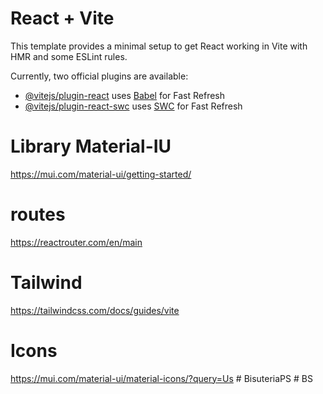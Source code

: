 # React + Vite

This template provides a minimal setup to get React working in Vite with HMR and some ESLint rules.

Currently, two official plugins are available:

- [@vitejs/plugin-react](https://github.com/vitejs/vite-plugin-react/blob/main/packages/plugin-react/README.md) uses [Babel](https://babeljs.io/) for Fast Refresh
- [@vitejs/plugin-react-swc](https://github.com/vitejs/vite-plugin-react-swc) uses [SWC](https://swc.rs/) for Fast Refresh

# Library Material-IU

https://mui.com/material-ui/getting-started/

# routes

https://reactrouter.com/en/main

# Tailwind

https://tailwindcss.com/docs/guides/vite

# Icons

https://mui.com/material-ui/material-icons/?query=Us
#   B i s u t e r i a P S  
 #   B S  
 
